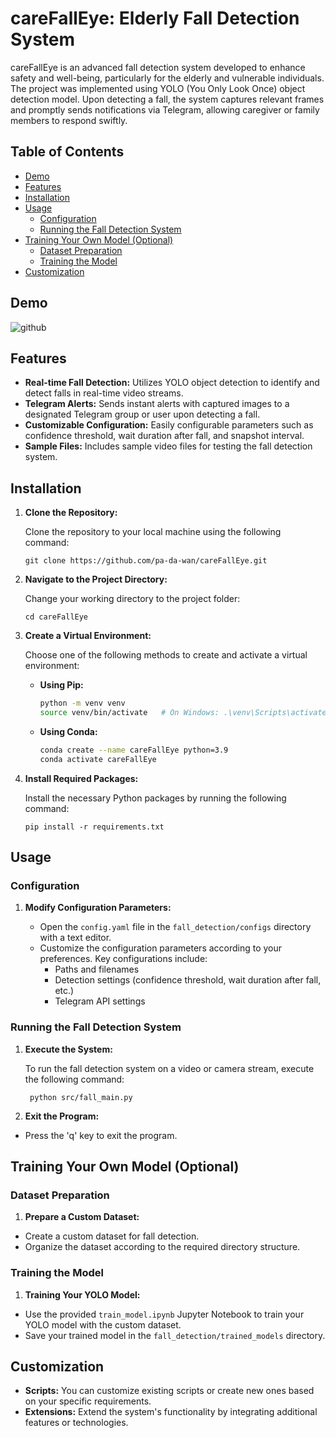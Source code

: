
# careFallEye: Elderly Fall Detection System
careFallEye is an advanced fall detection system developed to enhance safety and well-being, particularly for the elderly and vulnerable individuals. The project was implemented using YOLO (You Only Look Once) object detection model. Upon detecting a fall, the system captures relevant frames and promptly sends notifications via Telegram, allowing caregiver or family members to respond swiftly.



## Table of Contents
- [Demo](#demo)
- [Features](#features)
- [Installation](#installation)
- [Usage](#usage)
  - [Configuration](#configuration)
  - [Running the Fall Detection System](#running-the-fall-detection-system)
- [Training Your Own Model (Optional)](#training-your-own-model-optional)
  - [Dataset Preparation](#dataset-preparation)
  - [Training the Model](#training-the-model)
- [Customization](#customization)

## Demo

![github](
https://github.com/pa-da-wan/careFallEye/assets/73534577/2602d88b-2f11-499d-bf44-0a48cda793d0)



## Features

- **Real-time Fall Detection:** Utilizes YOLO object detection to identify and detect falls in real-time video streams.
- **Telegram Alerts:** Sends instant alerts with captured images to a designated Telegram group or user upon detecting a fall.
- **Customizable Configuration:** Easily configurable parameters such as confidence threshold, wait duration after fall, and snapshot interval.
- **Sample Files:** Includes sample video files for testing the fall detection system.


## Installation

1. **Clone the Repository:**

    Clone the repository to your local machine using the following command:

    ```
    git clone https://github.com/pa-da-wan/careFallEye.git
    ```

2. **Navigate to the Project Directory:**

    Change your working directory to the project folder:

    ```
    cd careFallEye
    ```

3. **Create a Virtual Environment:**

    Choose one of the following methods to create and activate a virtual environment:

    - **Using Pip:**
      ```bash
      python -m venv venv
      source venv/bin/activate   # On Windows: .\venv\Scripts\activate
      ```

    - **Using Conda:**
      ```bash
      conda create --name careFallEye python=3.9
      conda activate careFallEye
      ```

4. **Install Required Packages:**

    Install the necessary Python packages by running the following command:

    ```
    pip install -r requirements.txt
    ```
    
## Usage
### Configuration

1. **Modify Configuration Parameters:**


    - Open the `config.yaml` file in the `fall_detection/configs` directory with a text editor.
    - Customize the configuration parameters according to your preferences. Key configurations include:
      - Paths and filenames
      - Detection settings (confidence threshold, wait duration after fall, etc.)
      - Telegram API settings

### Running the Fall Detection System

1. **Execute the System:**

   To run the fall detection system on a video or camera stream, execute the following command:
   ```
    python src/fall_main.py

    ```
2. **Exit the Program:**

- Press the 'q' key to exit the program.

## Training Your Own Model (Optional)
### Dataset Preparation

1. **Prepare a Custom Dataset:**

- Create a custom dataset for fall detection.
- Organize the dataset according to the required directory structure.

### Training the Model

1. **Training Your YOLO Model:**

- Use the provided `train_model.ipynb` Jupyter Notebook to train your YOLO model with the custom dataset.
- Save your trained model in the `fall_detection/trained_models` directory.


## Customization

- **Scripts:** You can customize existing scripts or create new ones based on your specific requirements.
- **Extensions:** Extend the system's functionality by integrating additional features or technologies.
